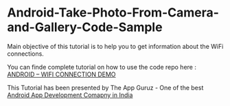 Android-Take-Photo-From-Camera-and-Gallery-Code-Sample
======================================================

Main objective of this tutorial is to help you to get information about the WiFi connections.



You can finde complete tutorial on how to use the code repo here : <a href="http://www.theappguruz.com/blog/android-wifi-connection-demo/">ANDROID – WIFI CONNECTION DEMO</a>

This Tutorial has been presented by The App Guruz - One of the best <a href="http://www.theappguruz.com/android-app-development/">Android App Development Comapny in India</a>
